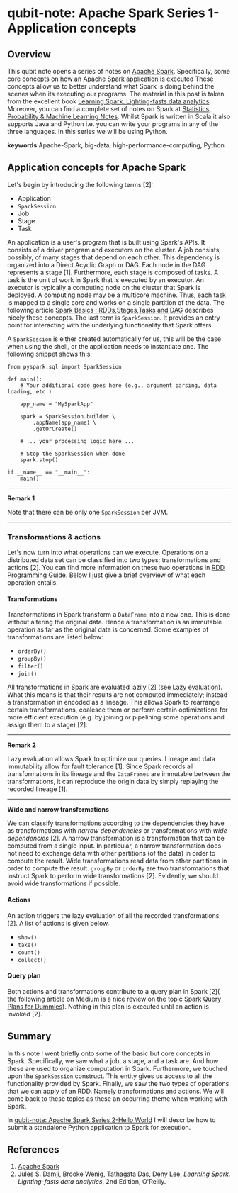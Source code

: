 # qubit-note: Apache Spark Series 1-Application concepts

## Overview

This qubit note opens a series of notes on <a href="https://spark.apache.org/">Apache Spark</a>. Specifically, some core concepts on how an Apache Spark application is executed
These concepts allow us to better understand what Spark is doing behind the scenes when its executing our programs. The material in this post is taken from the excellent book <a href="https://www.oreilly.com/library/view/learning-spark-2nd/9781492050032/">Learning Spark. Lighting-fasts data analytics</a>. Moreover, you can find a complete set of notes on Spark at <a href="https://github.com/pockerman/ml_notes">Statistics, Probability \& Machine Learning Notes</a>. Whilst Spark is written in Scala it also supports Java and Python i.e. you can write your programs
in any of the three languages. In this series we will be using Python.

**keywords** Apache-Spark, big-data, high-performance-computing, Python 

## Application concepts for Apache Spark

Let's begin by introducing the following terms [2]:

- Application
- ```SparkSession```
- Job
- Stage
- Task

An application is a user's program that is built using Spark's APIs. It consists of a driver program and executors on the cluster. A job consists, possibly, of many stages that depend on each other. This dependency is organized into a Direct Acyclic Graph or DAG. Each node in the DAG represents a stage [1]. Furthermore, each stage is composed of tasks.    A task is the unit of work in Spark that is executed by an executor. An executor is typically a computing node on the cluster that Spark is deployed. A computing node may be a multicore machine.  Thus, each task is mapped to a single core and works on a single partition of the data. The following article <a href="https://medium.com/@goyalsaurabh66/spark-basics-rdds-stages-tasks-and-dag-8da0f52f0454">Spark Basics : RDDs,Stages,Tasks and DAG</a> describes nicely these concepts. The last term is ```SparkSession```. It provides an entry point for interacting with the underlying functionality that Spark offers. 

A ```SparkSession``` is either created automatically for us, this will be the case when using the shell, or the application needs to instantiate one. The following snippet shows this: 

```
from pyspark.sql import SparkSession

def main():
    # Your additional code goes here (e.g., argument parsing, data loading, etc.)
    
    app_name = "MySparkApp"

    spark = SparkSession.builder \
        .appName(app_name) \
        .getOrCreate()

    # ... your processing logic here ...

    # Stop the SparkSession when done
    spark.stop()

if __name__ == "__main__":
    main()

```

----
**Remark 1**

Note that there can be only one ```SparkSession``` per JVM. 

----

### Transformations & actions

Let's now turn into what operations can we execute. Operations on a distributed data set can be classified into two types; transformations and actions [2]. 
You can find more information on these two operations in <a href="https://spark.apache.org/docs/latest/rdd-programming-guide.html">RDD Programming Guide</a>. 
Below I just give a brief overview of what each operation entails.


#### Transformations

Transformations in Spark transform a ```DataFrame``` into a new one. This is done without altering the original data. Hence a transformation is an immutable operation as far as the original data is concerned. Some examples of transformations are listed below:

- ```orderBy()```
- ```groupBy()```
- ```filter()```
- ```join()```

All transformations in Spark are evaluated lazily [2] (see <a href="https://en.wikipedia.org/wiki/Lazy_evaluation">Lazy evaluation</a>). What this means is that their results are not computed immediately; instead a transformation in encoded as a lineage. This allows Spark to rearrange certain transformations, coalesce them or perform certain optimizations for more efficient execution (e.g. by joining or pipelining some operations and assign them to a stage) [2].

----

**Remark 2**

Lazy evaluation allows Spark to optimize our queries. Lineage and data immutability allow for fault tolerance [1]. Since Spark records all transformations in its lineage and the ```DataFrames``` are immutable between the transformations, it can reproduce the origin data by simply replaying the recorded lineage [1].


----

**Wide and narrow transformations**

We can classify transformations according to the dependencies they have as transformations with _narrow dependencies_ or transformations with _wide dependencies_ [2]. A narrow transformation is a transformation that can be computed from a single input. In particular, a narrow transformation does not need to exchange data with other partitions (of the data) in order to compute the result. Wide transformations read data from other partitions in order to compute the result. ```groupBy``` or ```orderBy``` are two transformations that instruct Spark to perform wide transformations [2]. Evidently, we should avoid wide transformations if possible.

#### Actions

An action triggers the lazy evaluation of all the recorded transformations [2]. A list of actions is given below.

- ```show()```
- ```take()```
- ```count()```
- ```collect()```

#### Query plan

Both actions and transformations contribute to a query plan in Spark [2]( the following article on Medium is a nice review on the topic <a href="https://medium.com/the-code-shelf/spark-query-plans-for-dummies-6f3733bab146">Spark Query Plans for Dummies</a>). Nothing in this plan is executed until an action is invoked [2].

## Summary

In this note I went briefly onto some of the basic but core concepts in Spark. Specifically, we saw what a job, a stage, and a task are. And how these are used to organize computation in Spark. Furthermore, we touched upon the ```SparkSession``` construct. This entity gives us access to all the functionality provided by Spark. Finally, we saw the two types of operations that we can apply of an RDD. Namely transformations and actions. We will come back to these topics as these an occurring theme when working with Spark.

In <a href="2025-08-29-apache-spark-series-2-hello-world.md">qubit-note: Apache Spark Series 2-Hello World</a> I will describe how to submit a standalone Python application to Spark for execution.

## References

1. <a href="https://spark.apache.org/">Apache Spark</a>
2. Jules S. Damji, Brooke Wenig, Tathagata Das, Deny Lee, _Learning Spark. Lighting-fasts data analytics_, 2nd Edition, O'Reilly.
